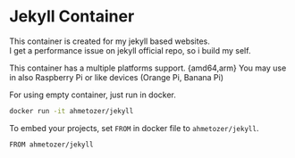 # Jekyll Container

This container is created for my jekyll based websites.  
I get a performance issue on jekyll official repo, so i build my self.

This container has a multiple platforms support. {amd64,arm}
You may use in also Raspberry Pi or like devices (Orange Pi, Banana Pi)

For using empty container, just run in docker.

```bash
docker run -it ahmetozer/jekyll
```

To embed your projects, set `FROM` in docker file to `ahmetozer/jekyll`.

```docker
FROM ahmetozer/jekyll
```
